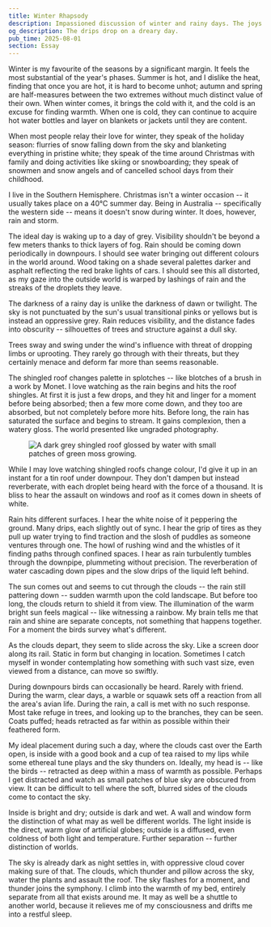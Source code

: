 ```yaml
---
title: Winter Rhapsody
description: Impassioned discussion of winter and rainy days. The joys of 'bad' weather and bliss of stormy periods. Waxing lyrical on being snugged up with nature takes course around oneself.
og_description: The drips drop on a dreary day.
pub_time: 2025-08-01
section: Essay
---
```


Winter is my favourite of the seasons by a significant margin. It feels the most substantial of the year's phases. Summer is hot, and I dislike the heat, finding that once you are hot, it is hard to become unhot; autumn and spring are half-measures between the two extremes without much distinct value of their own. When winter comes, it brings the cold with it, and the cold is an excuse for finding warmth. When one is cold, they can continue to acquire hot water bottles and layer on blankets or jackets until they are content.

When most people relay their love for winter, they speak of the holiday season: flurries of snow falling down from the sky and blanketing everything in pristine white; they speak of the time around Christmas with family and doing activities like skiing or snowboarding; they speak of snowmen and snow angels and of cancelled school days from their childhood.

I live in the Southern Hemisphere. Christmas isn't a winter occasion -- it usually takes place on a 40°C summer day. Being in Australia -- specifically the western side -- means it doesn't snow during winter. It does, however, rain and storm.

The ideal day is waking up to a day of grey. Visibility shouldn't be beyond a few meters thanks to thick layers of fog. Rain should be coming down periodically in downpours. I should see water bringing out different colours in the world around. Wood taking on a shade several palettes darker and asphalt reflecting the red brake lights of cars. I should see this all distorted, as my gaze into the outside world is warped by lashings of rain and the streaks of the droplets they leave.

The darkness of a rainy day is unlike the darkness of dawn or twilight. The sky is not punctuated by the sun's usual transitional pinks or yellows but is instead an oppressive grey. Rain reduces visibility, and the distance fades into obscurity -- silhouettes of trees and structure against a dull sky.

Trees sway and swing under the wind's influence with threat of dropping limbs or uprooting. They rarely go through with their threats, but they certainly menace and deform far more than seems reasonable.

The shingled roof changes palette in splotches -- like blotches of a brush in a work by Monet. I love watching as the rain begins and hits the roof shingles. At first it is just a few drops, and they hit and linger for a moment before being absorbed; then a few more come down, and they too are absorbed, but not completely before more hits. Before long, the rain has saturated the surface and begins to stream. It gains complexion, then a watery gloss. The world presented like ungraded photography.

<figure class="right">
<img src="https://images.unsplash.com/photo-1754006593593-2f7c33b1b105?q=80" alt="A dark grey shingled roof glossed by water with small patches of green moss growing.">
</figure>

While I may love watching shingled roofs change colour, I'd give it up in an instant for a tin roof under downpour. They don't dampen but instead reverberate, with each droplet being heard with the force of a thousand. It is bliss to hear the assault on windows and roof as it comes down in sheets of white.

Rain hits different surfaces. I hear the white noise of it peppering the ground. Many drips, each slightly out of sync. I hear the grip of tires as they pull up water trying to find traction and the slosh of puddles as someone ventures through one. The howl of rushing wind and the whistles of it finding paths through confined spaces. I hear as rain turbulently tumbles through the downpipe, plummeting without precision. The reverberation of water cascading down pipes and the slow drips of the liquid left behind.

The sun comes out and seems to cut through the clouds -- the rain still pattering down -- sudden warmth upon the cold landscape. But before too long, the clouds return to shield it from view. The illumination of the warm bright sun feels magical -- like witnessing a rainbow. My brain tells me that rain and shine are separate concepts, not something that happens together. For a moment the birds survey what's different.

As the clouds depart, they seem to slide across the sky. Like a screen door along its rail. Static in form but changing in location. Sometimes I catch myself in wonder contemplating how something with such vast size, even viewed from a distance, can move so swiftly.

During downpours birds can occasionally be heard. Rarely with friend. During the warm, clear days, a warble or squawk sets off a reaction from all the area's avian life. During the rain, a call is met with no such response. Most take refuge in trees, and looking up to the branches, they can be seen. Coats puffed; heads retracted as far within as possible within their feathered form.

My ideal placement during such a day, where the clouds cast over the Earth open, is inside with a good book and a cup of tea raised to my lips while some ethereal tune plays and the sky thunders on. Ideally, my head is -- like the birds -- retracted as deep within a mass of warmth as possible. Perhaps I get distracted and watch as small patches of blue sky are obscured from view. It can be difficult to tell where the soft, blurred sides of the clouds come to contact the sky.

Inside is bright and dry; outside is dark and wet. A wall and window form the distinction of what may as well be different worlds. The light inside is the direct, warm glow of artificial globes; outside is a diffused, even coldness of both light and temperature. Further separation -- further distinction of worlds.

The sky is already dark as night settles in, with oppressive cloud cover making sure of that. The clouds, which thunder and pillow across the sky, water the plants and assault the roof. The sky flashes for a moment, and thunder joins the symphony. I climb into the warmth of my bed, entirely separate from all that exists around me. It may as well be a shuttle to another world, because it relieves me of my consciousness and drifts me into a restful sleep.
